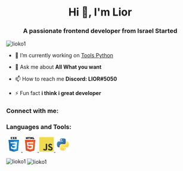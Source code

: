 <h1 align="center">Hi 👋, I'm Lior</h1>
<h3 align="center">A passionate frontend developer from Israel Started</h3>

<p align="left"> <img src="https://komarev.com/ghpvc/?username=lioko1&label=Profile%20views&color=0e75b6&style=flat" alt="lioko1" /> </p>

- 🔭 I’m currently working on [Tools Python](Soon)

- 💬 Ask me about **All What you want**

- 📫 How to reach me **Discord: LIOR#5050**

- ⚡ Fun fact **i think i great developer**

<h3 align="left">Connect with me:</h3>
<p align="left">
</p>

<h3 align="left">Languages and Tools:</h3>
<p align="left"> <a href="https://www.w3schools.com/css/" target="_blank" rel="noreferrer"> <img src="https://raw.githubusercontent.com/devicons/devicon/master/icons/css3/css3-original-wordmark.svg" alt="css3" width="40" height="40"/> </a> <a href="https://www.w3.org/html/" target="_blank" rel="noreferrer"> <img src="https://raw.githubusercontent.com/devicons/devicon/master/icons/html5/html5-original-wordmark.svg" alt="html5" width="40" height="40"/> </a> <a href="https://developer.mozilla.org/en-US/docs/Web/JavaScript" target="_blank" rel="noreferrer"> <img src="https://raw.githubusercontent.com/devicons/devicon/master/icons/javascript/javascript-original.svg" alt="javascript" width="40" height="40"/> </a> <a href="https://www.python.org" target="_blank" rel="noreferrer"> <img src="https://raw.githubusercontent.com/devicons/devicon/master/icons/python/python-original.svg" alt="python" width="40" height="40"/> </a> </p>

<p><img align="left" src="https://github-readme-stats.vercel.app/api/top-langs?username=lioko1&show_icons=true&locale=en&layout=compact" alt="lioko1" /></p>

<p>&nbsp;<img align="center" src="https://github-readme-stats.vercel.app/api?username=lioko1&show_icons=true&locale=en" alt="lioko1" /></p>
